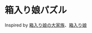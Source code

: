 # 箱入り娘パズル

Inspired by [箱入り娘の大家族](https://sitontk.stores.jp/items/606ad32cd263f048eb9722f9)、[箱入り娘](https://hakoiri-musume.web.app/)
